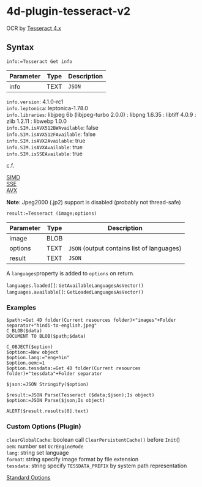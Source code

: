 # 4d-plugin-tesseract-v2

OCR by [Tesseract 4.x](https://github.com/tesseract-ocr/tesseract)

## Syntax

```
info:=Tesseract Get info 
```

Parameter|Type|Description
------------|------------|----
info|TEXT|``JSON``

``info.version``: 4.1.0-rc1  
``info.leptonica``: leptonica-1.78.0  
``info.libraries``: libjpeg 6b (libjpeg-turbo 2.0.0) : libpng 1.6.35 : libtiff 4.0.9 : zlib 1.2.11 : libwebp 1.0.0    
``info.SIM.isAVX512BWAvailable``: false  
``info.SIM.isAVX512FAvailable``: false  
``info.SIM.isAVX2Available``: true  
``info.SIM.isAVXAvailable``: true  
``info.SIM.isSSEAvailable``: true  

c.f. 

[SIMD](https://en.wikipedia.org/wiki/SIMD)  
[SSE](https://en.wikipedia.org/wiki/Streaming_SIMD_Extensions)  
[AVX](https://en.wikipedia.org/wiki/Advanced_Vector_Extensions)  

**Note**: Jpeg2000 (.jp2) support is disabled (probably not thread-safe)

```
result:=Tesseract (image;options)
```

Parameter|Type|Description
------------|------------|----
image|BLOB|
options|TEXT|``JSON`` (output contains list of languages)
result|TEXT|``JSON``

A ``languages``property is added to ``options`` on return.

``languages.loaded[]``:  ``GetAvailableLanguagesAsVector()``  
``languages.available[]``: ``GetLoadedLanguagesAsVector()``  

### Examples

```
$path:=Get 4D folder(Current resources folder)+"images"+Folder separator+"hindi-to-english.jpeg"
C_BLOB($data)
DOCUMENT TO BLOB($path;$data)

C_OBJECT($option)
$option:=New object
$option.lang:="eng+hin"
$option.oem:=1
$option.tessdata:=Get 4D folder(Current resources folder)+"tessdata"+Folder separator

$json:=JSON Stringify($option)

$result:=JSON Parse(Tesseract ($data;$json);Is object)
$option:=JSON Parse($json;Is object)

ALERT($result.results[0].text)
```





### Custom Options (Plugin)

``clearGlobalCache``: boolean call ``ClearPersistentCache()`` before ``Init``()  
``oem``: number set ``OcrEngineMode``   
``lang``: string set language  
``format``: string specify image format by file extension   
``tessdata``: string specify ``TESSDATA_PREFIX`` by system path representation   

[Standard Options](standard-options.md)
